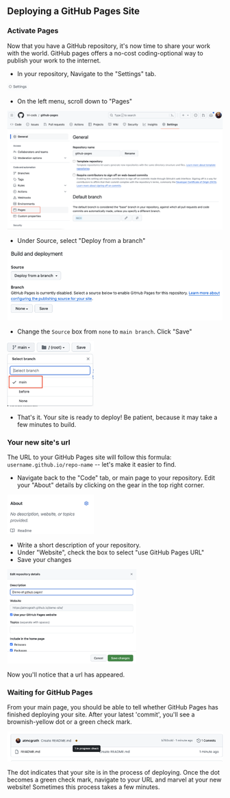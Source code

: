 
## Deploying a GitHub Pages Site

### Activate Pages

Now that you have a GitHub repository, it's now time to share your work with the world.  GitHub pages offers a no-cost coding-optional way to publish your work to the internet.   

- In your repository, Navigate to the "Settings" tab. 

<img src="../static/settings.png" alt="settings button" width="10%">

- On the left menu, scroll down to "Pages"

<img src="../static/pages-settings.png" alt="github pages">

- Under Source, select "Deploy from a branch"

![deploy from a branch](../static/deploy-branch.png)

- Change the `Source` box from `none` to `main branch`. Click "Save"
   
<img src="../static/select-branch.png" alt="set source" width="40%">

- That's it. Your site is ready to deploy! Be patient, because it may take a few minutes to build.

### Your new site's url

The URL to your GitHub Pages site will follow this formula: `username.github.io/repo-name` -- let's make it easier to find.

- Navigate back to the "Code" tab, or main page to your repository. Edit your "About" details by clicking on the gear in the top right corner.

<img src="../static/edit-about.png" alt="edit about section" width="40%">

- Write a short description of your repository. 
- Under "Website", check the box to select "use GitHub Pages URL"
- Save your changes

<img src="../static/repo-details.png" alt="repository details" width="60%">

Now you'll notice that a url has appeared.

### Waiting for GitHub Pages

From your main page, you should be able to tell whether GitHub Pages has finished deploying your site.  After your latest 'commit', you'll see a brownish-yellow dot or a green check mark.

<img src="../static/progress-check.png" alt="view status of jekyll build">

The dot indicates that your site is in the process of deploying. Once the dot becomes a green check mark, navigate to your URL and marvel at your new website! Sometimes this process takes a few minutes. 